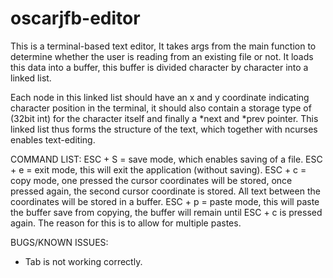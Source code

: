 # oscarjfb-editor

This is a terminal-based text editor, It takes args from the main function to determine whether the user is reading from an existing file or not. It loads this data into a buffer, this buffer is divided character by character into a linked list.

Each node in this linked list should have an x and y coordinate indicating character position in the terminal, it should also contain a storage type of (32bit int) for the character itself and finally a *next and *prev pointer. This linked list thus forms the structure of the text, which together with ncurses enables text-editing. 

COMMAND LIST: 
    ESC + S = save mode, which enables saving of a file. 
    ESC + e = exit mode, this will exit the application (without saving).
    ESC + c = copy mode, one pressed the cursor coordinates will be stored, once pressed again, 
                the second cursor coordinate is stored. All text between the coordinates will be stored in a buffer. 
    ESC + p = paste mode, this will paste the buffer save from copying, the buffer will remain until ESC + c is pressed again. 
          The reason for this is to allow for multiple pastes.  

BUGS/KNOWN ISSUES:
- Tab is not working correctly.